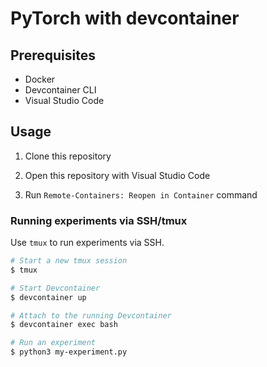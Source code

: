 # PyTorch with devcontainer

## Prerequisites

- Docker
- Devcontainer CLI
- Visual Studio Code

## Usage

1. Clone this repository

2. Open this repository with Visual Studio Code

3. Run `Remote-Containers: Reopen in Container` command

### Running experiments via SSH/tmux

Use `tmux` to run experiments via SSH.

```bash
# Start a new tmux session
$ tmux 

# Start Devcontainer
$ devcontainer up

# Attach to the running Devcontainer
$ devcontainer exec bash

# Run an experiment
$ python3 my-experiment.py
```
